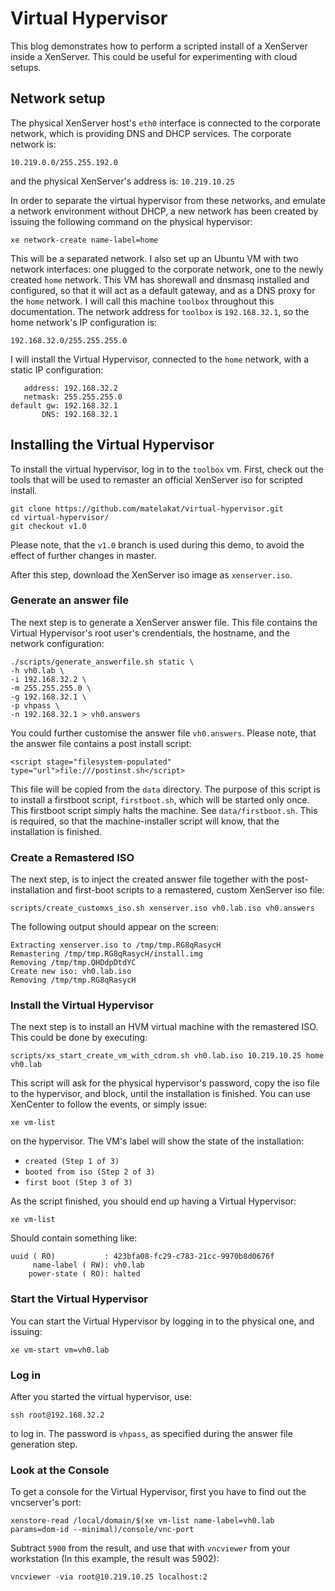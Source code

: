 # Virtual Hypervisor
This blog demonstrates how to perform a scripted install of a XenServer inside
a XenServer. This could be useful for experimenting with cloud setups.

## Network setup
The physical XenServer host's `eth0` interface is connected to the corporate
network, which is providing DNS and DHCP services. The corporate network is:

    10.219.0.0/255.255.192.0

and the physical XenServer's address is: `10.219.10.25`

In order to separate the virtual hypervisor from these networks, and emulate a
network environment without DHCP, a new network has been created by issuing
the following command on the physical hypervisor:

    xe network-create name-label=home

This will be a separated network. I also set up an Ubuntu VM with two network
interfaces: one plugged to the corporate network, one to the newly created
`home` network. This VM has shorewall and dnsmasq installed and configured, so
that it will act as a default gateway, and as a DNS proxy for the `home`
network. I will call this machine `toolbox` throughout this documentation. The
network address for `toolbox` is `192.168.32.1`, so the home network's IP
configuration is:

    192.168.32.0/255.255.255.0

I will install the Virtual Hypervisor, connected to the `home` network,  with a
static IP configuration:

       address: 192.168.32.2
       netmask: 255.255.255.0
    default gw: 192.168.32.1
           DNS: 192.168.32.1

## Installing the Virtual Hypervisor
To install the virtual hypervisor, log in to the `toolbox` vm.  First, check
out the tools that will be used to remaster an official XenServer iso for
scripted install.

    git clone https://github.com/matelakat/virtual-hypervisor.git
    cd virtual-hypervisor/
    git checkout v1.0

Please note, that the `v1.0` branch is used during this demo, to avoid the effect
of further changes in master.

After this step, download the XenServer iso image as `xenserver.iso`.

### Generate an answer file
The next step is to generate a XenServer answer file. This file contains the
Virtual Hypervisor's root user's crendentials, the hostname, and the network
configuration:

    ./scripts/generate_answerfile.sh static \
    -h vh0.lab \
    -i 192.168.32.2 \
    -m 255.255.255.0 \
    -g 192.168.32.1 \
    -p vhpass \
    -n 192.168.32.1 > vh0.answers

You could further customise the answer file `vh0.answers`. Please note, that
the answer file contains a post install script:

    <script stage="filesystem-populated" type="url">file:///postinst.sh</script>

This file will be copied from the `data` directory. The purpose of this script
is to install a firstboot script, `firstboot.sh`, which will be started only
once. This firstboot script simply halts the machine. See `data/firstboot.sh`.
This is required, so that the machine-installer script will know, that the
installation is finished.

### Create a Remastered ISO
The next step, is to inject the created answer file together with the
post-installation and first-boot scripts to a remastered, custom XenServer iso
file:

    scripts/create_customxs_iso.sh xenserver.iso vh0.lab.iso vh0.answers

The following output should appear on the screen:

    Extracting xenserver.iso to /tmp/tmp.RG8qRasycH
    Remastering /tmp/tmp.RG8qRasycH/install.img
    Removing /tmp/tmp.QHDdpDtdYC
    Create new iso: vh0.lab.iso
    Removing /tmp/tmp.RG8qRasycH

### Install the Virtual Hypervisor
The next step is to install an HVM virtual machine with the remastered ISO.
This could be done by executing:

    scripts/xs_start_create_vm_with_cdrom.sh vh0.lab.iso 10.219.10.25 home vh0.lab

This script will ask for the physical hypervisor's password, copy the iso file
to the hypervisor, and block, until the installation is finished. You can use
XenCenter to follow the events, or simply issue:

    xe vm-list

on the hypervisor. The VM's label will show the state of the installation:
 - `created (Step 1 of 3)`
 - `booted from iso (Step 2 of 3)`
 - `first boot (Step 3 of 3)`

As the script finished, you should end up having a Virtual Hypervisor:

    xe vm-list

Should  contain something like:

    uuid ( RO)           : 423bfa08-fc29-c783-21cc-9970b8d0676f
         name-label ( RW): vh0.lab
        power-state ( RO): halted

### Start the Virtual Hypervisor
You can start the Virtual Hypervisor by logging in to the physical one, and
issuing:

    xe vm-start vm=vh0.lab

### Log in
After you started the virtual hypervisor, use:

    ssh root@192.168.32.2

to log in. The password is `vhpass`, as specified during the answer file
generation step.

### Look at the Console
To get a console for the Virtual Hypervisor, first you have to find out the
vncserver's port:

    xenstore-read /local/domain/$(xe vm-list name-label=vh0.lab params=dom-id --minimal)/console/vnc-port

Subtract `5900` from the result, and use that with `vncviewer` from your
workstation (In this example, the result was 5902):

    vncviewer -via root@10.219.10.25 localhost:2
